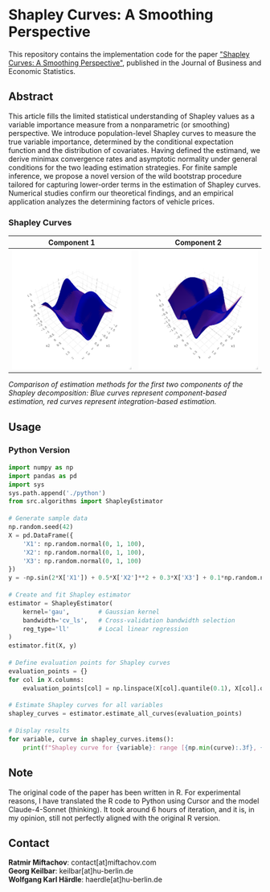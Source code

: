 # Shapley Curves: A Smoothing Perspective

This repository contains the implementation code for the paper ["Shapley Curves: A Smoothing Perspective"](https://www.tandfonline.com/doi/full/10.1080/07350015.2024.2365781), published in the Journal of Business and Economic Statistics.

## Abstract

This article fills the limited statistical understanding of Shapley values as a variable importance measure from a nonparametric (or smoothing) perspective. We introduce population-level Shapley curves to measure the true variable importance, determined by the conditional expectation function and the distribution of covariates. Having defined the estimand, we derive minimax convergence rates and asymptotic normality under general conditions for the two leading estimation strategies. For finite sample inference, we propose a novel version of the wild bootstrap procedure tailored for capturing lower-order terms in the estimation of Shapley curves. Numerical studies confirm our theoretical findings, and an empirical application analyzes the determining factors of vehicle prices.


### Shapley Curves

<div align="center">

| Component 1 | Component 2 |
|-------------|-------------|
| ![Component 1](R/visualization/surface_plots/comp1.png) | ![Component 2](R/visualization/surface_plots/comp2.png) |

</div>

*Comparison of estimation methods for the first two components of the Shapley decomposition: Blue curves represent component-based estimation, red curves represent integration-based estimation.*



## Usage


### Python Version  
```python
import numpy as np
import pandas as pd
import sys
sys.path.append('./python')
from src.algorithms import ShapleyEstimator

# Generate sample data
np.random.seed(42)
X = pd.DataFrame({
    'X1': np.random.normal(0, 1, 100),
    'X2': np.random.normal(0, 1, 100), 
    'X3': np.random.normal(0, 1, 100)
})
y = -np.sin(2*X['X1']) + 0.5*X['X2']**2 + 0.3*X['X3'] + 0.1*np.random.normal(0, 1, 100)

# Create and fit Shapley estimator
estimator = ShapleyEstimator(
    kernel='gau',        # Gaussian kernel
    bandwidth='cv_ls',   # Cross-validation bandwidth selection
    reg_type='ll'        # Local linear regression
)
estimator.fit(X, y)

# Define evaluation points for Shapley curves
evaluation_points = {}
for col in X.columns:
    evaluation_points[col] = np.linspace(X[col].quantile(0.1), X[col].quantile(0.9), 20)

# Estimate Shapley curves for all variables
shapley_curves = estimator.estimate_all_curves(evaluation_points)

# Display results
for variable, curve in shapley_curves.items():
    print(f"Shapley curve for {variable}: range [{np.min(curve):.3f}, {np.max(curve):.3f}]")
```

## Note
The original code of the paper has been written in R. For experimental reasons, I have translated the R code to Python using Cursor and the model Claude-4-Sonnet (thinking). It took around 6 hours of iteration, and it is, in my opinion, still not perfectly aligned with the original R version.

## Contact

**Ratmir Miftachov**: contact[at]miftachov.com  
**Georg Keilbar**: keilbar[at]hu-berlin.de  
**Wolfgang Karl Härdle**: haerdle[at]hu-berlin.de 